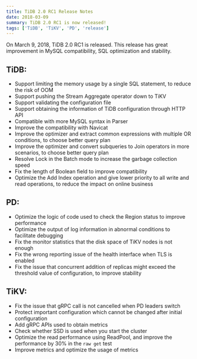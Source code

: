 ```yaml
---
title: TiDB 2.0 RC1 Release Notes
date: 2018-03-09
summary: TiDB 2.0 RC1 is now released! 
tags: ['TiDB', 'TiKV', 'PD', 'release']
---
```


On March 9, 2018, TiDB 2.0 RC1 is released. This release has great improvement in MySQL compatibility, SQL optimization and stability.

## TiDB:

- Support limiting the memory usage by a single SQL statement, to reduce the risk of OOM
- Support pushing the Stream Aggregate operator down to TiKV
- Support validating the configuration file
- Support obtaining the information of TiDB configuration through HTTP API
- Compatible with more MySQL syntax in Parser
- Improve the compatibility with Navicat
- Improve the optimizer and extract common expressions with multiple OR conditions, to choose better query plan
- Improve the optimizer and convert subqueries to Join operators in more scenarios, to choose better query plan
- Resolve Lock in the Batch mode to increase the garbage collection speed
- Fix the length of Boolean field to improve compatibility
- Optimize the Add Index operation and give lower priority to all write and read operations, to reduce the impact on online business

## PD:

- Optimize the logic of code used to check the Region status to improve performance
- Optimize the output of log information in abnormal conditions to facilitate debugging
- Fix the monitor statistics that the disk space of TiKV nodes is not enough
- Fix the wrong reporting issue of the health interface when TLS is enabled
- Fix the issue that concurrent addition of replicas might exceed the threshold value of configuration, to improve stability 

## TiKV:

- Fix the issue that gRPC call is not cancelled when PD leaders switch
- Protect important configuration which cannot be changed after initial configuration
- Add gRPC APIs used to obtain metrics
- Check whether SSD is used when you start the cluster
- Optimize the read performance using ReadPool, and improve the performance by 30% in the `raw get` test
- Improve metrics and optimize the usage of metrics
